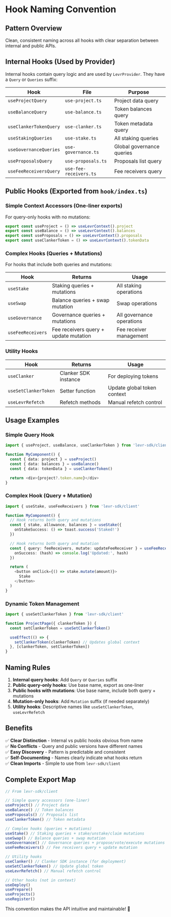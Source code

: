 # Hook Naming Convention

## Pattern Overview

Clean, consistent naming across all hooks with clear separation between internal and public APIs.

## Internal Hooks (Used by Provider)

Internal hooks contain query logic and are used by `LevrProvider`. They have a `Query` or `Queries` suffix:

| Hook                   | File                   | Purpose                   |
| ---------------------- | ---------------------- | ------------------------- |
| `useProjectQuery`      | `use-project.ts`       | Project data query        |
| `useBalanceQuery`      | `use-balance.ts`       | Token balances query      |
| `useClankerTokenQuery` | `use-clanker.ts`       | Token metadata query      |
| `useStakingQueries`    | `use-stake.ts`         | All staking queries       |
| `useGovernanceQueries` | `use-governance.ts`    | Global governance queries |
| `useProposalsQuery`    | `use-proposals.ts`     | Proposals list query      |
| `useFeeReceiversQuery` | `use-fee-receivers.ts` | Fee receivers query       |

## Public Hooks (Exported from `hook/index.ts`)

### Simple Context Accessors (One-liner exports)

For query-only hooks with no mutations:

```typescript
export const useProject = () => useLevrContext().project
export const useBalance = () => useLevrContext().balances
export const useProposals = () => useLevrContext().proposals
export const useClankerToken = () => useLevrContext().tokenData
```

### Complex Hooks (Queries + Mutations)

For hooks that include both queries and mutations:

| Hook              | Returns                               | Usage                     |
| ----------------- | ------------------------------------- | ------------------------- |
| `useStake`        | Staking queries + mutations           | All staking operations    |
| `useSwap`         | Balance queries + swap mutation       | Swap operations           |
| `useGovernance`   | Governance queries + mutations        | All governance operations |
| `useFeeReceivers` | Fee receivers query + update mutation | Fee receiver management   |

### Utility Hooks

| Hook                 | Returns              | Usage                       |
| -------------------- | -------------------- | --------------------------- |
| `useClanker`         | Clanker SDK instance | For deploying tokens        |
| `useSetClankerToken` | Setter function      | Update global token context |
| `useLevrRefetch`     | Refetch methods      | Manual refetch control      |

## Usage Examples

### Simple Query Hook

```typescript
import { useProject, useBalance, useClankerToken } from 'levr-sdk/client'

function MyComponent() {
  const { data: project } = useProject()
  const { data: balances } = useBalance()
  const { data: tokenData } = useClankerToken()

  return <div>{project?.token.name}</div>
}
```

### Complex Hook (Query + Mutation)

```typescript
import { useStake, useFeeReceivers } from 'levr-sdk/client'

function MyComponent() {
  // Hook returns both query and mutations
  const { stake, allowance, balances } = useStake({
    onStakeSuccess: () => toast.success('Staked!')
  })

  // Hook returns both query and mutation
  const { query: feeReceivers, mutate: updateFeeReceiver } = useFeeReceivers({
    onSuccess: (hash) => console.log('Updated:', hash)
  })

  return (
    <button onClick={() => stake.mutate(amount)}>
      Stake
    </button>
  )
}
```

### Dynamic Token Management

```typescript
import { useSetClankerToken } from 'levr-sdk/client'

function ProjectPage({ clankerToken }) {
  const setClankerToken = useSetClankerToken()

  useEffect(() => {
    setClankerToken(clankerToken) // Updates global context
  }, [clankerToken, setClankerToken])
}
```

## Naming Rules

1. **Internal query hooks**: Add `Query` or `Queries` suffix
2. **Public query-only hooks**: Use base name, export as one-liner
3. **Public hooks with mutations**: Use base name, include both query + mutations
4. **Mutation-only hooks**: Add `Mutation` suffix (if needed separately)
5. **Utility hooks**: Descriptive names like `useSetClankerToken`, `useLevrRefetch`

## Benefits

✅ **Clear Distinction** - Internal vs public hooks obvious from name  
✅ **No Conflicts** - Query and public versions have different names  
✅ **Easy Discovery** - Pattern is predictable and consistent  
✅ **Self-Documenting** - Names clearly indicate what hooks return  
✅ **Clean Imports** - Simple to use from `levr-sdk/client`

## Complete Export Map

```typescript
// From levr-sdk/client

// Simple query accessors (one-liner)
useProject() // Project data
useBalance() // Token balances
useProposals() // Proposals list
useClankerToken() // Token metadata

// Complex hooks (queries + mutations)
useStake() // Staking queries + stake/unstake/claim mutations
useSwap() // Balance queries + swap mutation
useGovernance() // Governance queries + propose/vote/execute mutations
useFeeReceivers() // Fee receivers query + update mutation

// Utility hooks
useClanker() // Clanker SDK instance (for deployment)
useSetClankerToken() // Update global token
useLevrRefetch() // Manual refetch control

// Other hooks (not in context)
useDeploy()
usePrepare()
useProjects()
useRegister()
```

This convention makes the API intuitive and maintainable! 🎯
